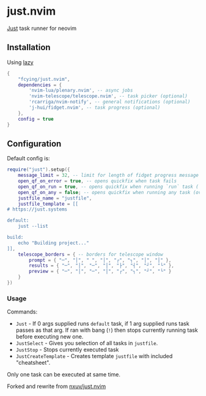 # just.nvim
[Just](https://github.com/fcying/just.nvim) task runner for neovim

## Installation
Using [lazy](https://github.com/folke/lazy.nvim)
```lua
{
    "fcying/just.nvim",
    dependencies = {
        'nvim-lua/plenary.nvim', -- async jobs
        'nvim-telescope/telescope.nvim', -- task picker (optional)
        'rcarriga/nvim-notify', -- general notifications (optional)
        'j-hui/fidget.nvim', -- task progress (optional)
    },
    config = true
}
```

## Configuration
Default config is:
```lua
require("just").setup({
    message_limit = 32, -- limit for length of fidget progress message 
    open_qf_on_error = true, -- opens quickfix when task fails
    open_qf_on_run = true, -- opens quickfix when running `run` task (`:JustRun`)
    open_qf_on_any = false; -- opens quickfix when running any task (overrides other open_qf options)
    justfile_name = "justfile",
    justfile_template = [[
# https://just.systems

default:
    just --list

build:
    echo "Building project..."
]],
    telescope_borders = { -- borders for telescope window
        prompt = { "─", "│", " ", "│", "┌", "┐", "│", "│" }, 
        results = { "─", "│", "─", "│", "├", "┤", "┘", "└" },
        preview = { "─", "│", "─", "│", "┌", "┐", "┘", "└" }
    }
})
```

### Usage
Commands:
- `Just` - If 0 args supplied runs `default` task, if 1 arg supplied runs task passes as that arg. If ran with bang (`!`) then stops currently running task before executing new one.
- `JustSelect` - Gives you selection of all tasks in `justfile`.
- `JustStop` - Stops currently executed task
- `JustCreateTemplate` - Creates template `justfile` with included "cheatsheet".

Only one task can be executed at same time.

Forked and rewrite from [nxuv/just.nvim](https://github.com/nxuv/just.nvim)
